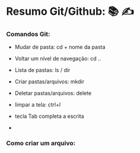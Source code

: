 # Resumo Git/Github: :books: :writing_hand:

### Comandos Git:

- Mudar de pasta: cd + nome da pasta
- Voltar um nível de navegação: cd ..

- Lista de pastas: ls / dir

- Criar pastas/arquivos: mkdir
- Deletar pastas/arquivos: delete
- limpar a tela: ctrl+l
- tecla Tab completa a escrita
- 









### Como criar um arquivo:



